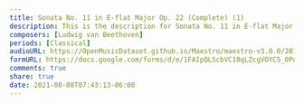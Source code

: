 ```yaml
---
title: Sonata No. 11 in E-flat Major Op. 22 (Complete) (1)
description: This is the description for Sonata No. 11 in E-flat Major Op. 22 (Complete) by Ludwig van Beethoven
composers: [Ludwig van Beethoven]
periods: [Classical]
audioURL: https://OpenMusicDataset.github.io/Maestro/maestro-v3.0.0/2014/MIDI-UNPROCESSED_16-18_R1_2014_MID--AUDIO_16_R1_2014_wav--2.midi
formURL: https://docs.google.com/forms/d/e/1FAIpQLScbVC18qLZcgVOYC5_0Pqct08tLpzVp9AYD6CqV_QWFiIRy6A/viewform
comments: true
share: true
date: 2021-08-08T07:43:13-06:00
---
```


